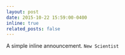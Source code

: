 ```yaml
---
layout: post
date: 2015-10-22 15:59:00-0400
inline: true
related_posts: false
---
```


A simple inline announcement. `New Scientist`

